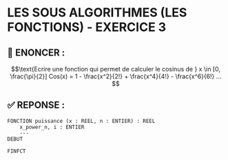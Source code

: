 # LES SOUS ALGORITHMES (LES FONCTIONS) - EXERCICE 3

## 🌟 ENONCER :
```math
\text{Ecrire une fonction qui permet de calculer le cosinus de } x \in [0, \frac{\pi}{2}]
Cos(x) = 1 - \frac{x^2}{2!} + \frac{x^4}{4!} - \frac{x^6}{6!} ...

```

## ✅ REPONSE :

````
FONCTION puissance (x : REEL, n : ENTIER) : REEL
    x_power_n, i : ENTIER
    ---
DEBUT
    
FINFCT
````
